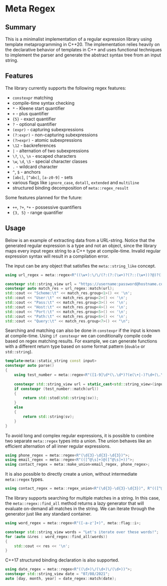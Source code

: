 # Meta Regex

## Summary
This is a minimalist implementation of a regular expression
library using template metaprogramming in C++20. The implementation relies
heavily on the declarative behavior of templates in C++ and uses
functional techniques to implement the parser and generate the abstract syntax
tree from an input string.

## Features
The library currently supports the following regex features:
* `constexpr` matching
* compile-time syntax checking
* `*` - Kleene start quantifier
* `+` - plus quantifier
* `{5}` - exact quantifier
* `?` - optional quantifier
* `(expr)` - capturing subexpressions
* `(?:expr)` - non-capturing subexpressions
* `(?>expr)` - atomic subexpressions
* `\12` - backreferences
* `|` - alternation of two subexpressions
* `\?`, `\\`, `\n` - escaped characters
* `\w`, `\d`, `\S` - special character classes
* `.` - wildcard character
* `^`, `$` - anchors
* `[abc]`, `[^abc]`, `[a-z0-9]` - sets
* various flags like `ignore_case`, `dotall`, `extended` and `multiline`
* structured binding decomposition of `meta::regex_result`

Some features planned for the future:
* `++`, `?+`, `*+` - possessive quantifiers
* `{3, 5}` - range quantifier

## Usage
Below is an example of extracting data from a URL-string.
Notice that the generated regular expression is a type and not an object, since the library maps every
input regex string to a C++ type at compile-time. Invalid regular expression syntax will result
in a compilation error.

The input can be any object that satisfies the `meta::string_like` concept.
```cpp
using url_regex = meta::regex<R"((\w+):\/\/(?:(?:(\w+)?(?::(\w+))?@)?([\w.]+)(?::(\d+))?)?(?:(\/[-/\w]+)?\?([\w=&]+))?)">;

constexpr std::string_view url = "https://username:password@hostname.com:8080/path/to/resource?id=12345";
constexpr auto match_res = url_regex::match(url);
std::cout << "Scheme:\t" << match_res.group<1>() << '\n';
std::cout << "User:\t" << match_res.group<2>() << '\n';
std::cout << "Pass:\t" << match_res.group<3>() << '\n';
std::cout << "Host:\t" << match_res.group<4>() << '\n';
std::cout << "Port:\t" << match_res.group<5>() << '\n';
std::cout << "Path:\t" << match_res.group<6>() << '\n';
std::cout << "Query:\t" << match_res.group<7>() << "\n";
```

Searching and matching can also be done in `constexpr` if the input is known at
compile-time. Using `if constexpr` we can conditionally compile code based
on regex matching results. For example, we can generate functions with a different
return type based on some format pattern (`double` or `std::string`).
```cpp
template<meta::static_string const input>
constexpr auto parse()
{
    using test_number = meta::regex<R"([1-9]\d*(\.\d*)?(e(\+|-)?\d+(\.\d*)?)?)">;
    
    constexpr std::string_view url = static_cast<std::string_view>(input);
    if constexpr (test_number::match(url))
    {
        return std::stod(std::string(sv));
    }
    else
    {
        return std::string(sv);
    }
}
```

To avoid long and complex regular expressions, it is possible to combine two separate
`meta::regex` types into a union. The union behaves like an efficient alternation 
of all inner regular expressions.
```cpp
using phone_regex = meta::regex<R"(\d{3}-\d{3}-\d{3})">;
using email_regex = meta::regex<R"(([^@\s]+)@([^@\s]+))">;
using contact_regex = meta::make_union<email_regex, phone_regex>;
```
It is also possible to directly create a union, without intermediate `meta::regex`
types.
```cpp
using contact_regex = meta::regex_union<R"(\d{3}-\d{3}-\d{3})", R"(([^@\s]+)@([^@\s]+))">;
```

The library supports searching for multiple matches in a string. In this case,
the `meta::regex::find_all` method returns a lazy generator that will evaluate
on-demand all matches in the string. We can iterate through the generator
just like any standard container.
```cpp
using word_regex = meta::regex<R"([-a-z']+)", meta::flag::i>;

constexpr std::string_view words = "Let's iterate over these words!";
for (auto &&res : word_regex::find_all(words))
{
    std::cout << res << '\n';
}
```

C++17 structured binding declaration is also supported.
```cpp
using date_regex = meta::regex<R"((\d+)\/(\d+)\/(\d+))">;
constexpr std::string_view date = "07/08/2021";
auto [day, month, year] = date_regex::match(date);
```
